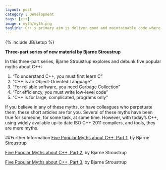 ```yaml
---
layout: post
category : Development
tags: [c++]
image : myth/myth.png
tagline: C++'s primary aim is deliver good and maintainable code where performance and reliability matters.
---
```

{% include JB/setup %}

**Three-part series of new material by Bjarne Stroustrup**

<!--more-->


In this three-part series, Bjarne Stroustrup explores and debunk five popular myths about C++:

1. “To understand C++, you must first learn C”
2. “C++ is an Object-Oriented Language”
3. “For reliable software, you need Garbage Collection”
4. “For efficiency, you must write low-level code”
5. “C++ is for large, complicated, programs only”

If you believe in any of these myths, or have colleagues who perpetuate them, these short articles are for you. Several of these myths have been true for someone, for some task, at some time. However, with today’s C++, using widely available up-to date ISO C++ 2011 compilers, and tools, they are mere myths.



##Further Information
[Five Popular Myths about C++, Part 1](https://isocpp.org/blog/2014/12/myths-1), by Bjarne Stroustrup

[Five Popular Myths about C++, Part 2](https://isocpp.org/blog/2014/12/myths-2), by Bjarne Stroustrup

[Five Popular Myths about C++, Part 3](https://isocpp.org/blog/2014/12/myths-3), by Bjarne Stroustrup

